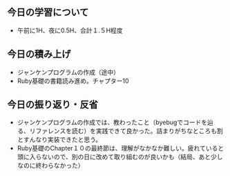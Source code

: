 ## 今日の学習について
- 午前に1H、夜に0.5H、合計１.５H程度
## 今日の積み上げ
- ジャンケンプログラムの作成（途中）
- Ruby基礎の書籍読み進め。チャプター10
## 今日の振り返り・反省
- ジャンケンプログラムの作成では、教わったこと（byebugでコードを辿る、リファレンスを読む）を実践できて良かった。詰まりがちなところも割とすんなり実装できたと思う。
- Ruby基礎のChapter１０の最終節は、理解がなかなか難しい。疲れていると頭に入らないので、別の日に改めて取り組むのが良いかも（結局、あと少しなのに終わらなかった）
